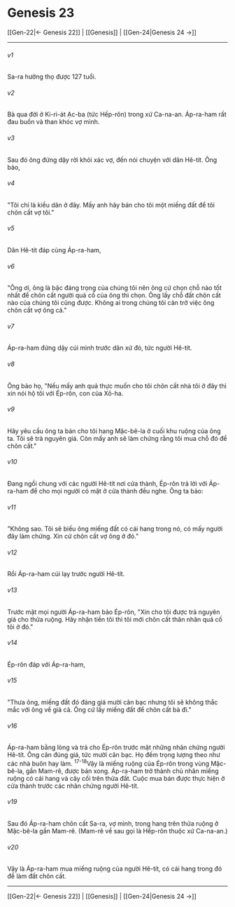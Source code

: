# Genesis 23

[[Gen-22|← Genesis 22]] | [[Genesis]] | [[Gen-24|Genesis 24 →]]
***



###### v1 
Sa-ra hưởng thọ được 127 tuổi. 

###### v2 
Bà qua đời ở Ki-ri-át Ạc-ba (tức Hếp-rôn) trong xứ Ca-na-an. Áp-ra-ham rất đau buồn và than khóc vợ mình. 

###### v3 
Sau đó ông đứng dậy rời khỏi xác vợ, đến nói chuyện với dân Hê-tít. Ông bảo, 

###### v4 
"Tôi chỉ là kiều dân ở đây. Mấy anh hãy bán cho tôi một miếng đất để tôi chôn cất vợ tôi." 

###### v5 
Dân Hê-tít đáp cùng Áp-ra-ham, 

###### v6 
"Ông ơi, ông là bậc đáng trọng của chúng tôi nên ông cứ chọn chỗ nào tốt nhất để chôn cất người quá cố của ông thì chọn. Ông lấy chỗ đất chôn cất nào của chúng tôi cũng được. Không ai trong chúng tôi cản trở việc ông chôn cất vợ ông cả." 

###### v7 
Áp-ra-ham đứng dậy cúi mình trước dân xứ đó, tức người Hê-tít. 

###### v8 
Ông bảo họ, "Nếu mấy anh quả thực muốn cho tôi chôn cất nhà tôi ở đây thì xin nói hộ tôi với Ép-rôn, con của Xô-ha. 

###### v9 
Hãy yêu cầu ông ta bán cho tôi hang Mặc-bê-la ở cuối khu ruộng của ông ta. Tôi sẽ trả nguyên giá. Còn mấy anh sẽ làm chứng rằng tôi mua chỗ đó để chôn cất." 

###### v10 
Đang ngồi chung với các người Hê-tít nơi cửa thành, Ép-rôn trả lời với Áp-ra-ham để cho mọi người có mặt ở cửa thành đều nghe. Ông ta bảo: 

###### v11 
"Không sao. Tôi sẽ biếu ông miếng đất có cái hang trong nó, có mấy người đây làm chứng. Xin cứ chôn cất vợ ông ở đó." 

###### v12 
Rồi Áp-ra-ham cúi lạy trước người Hê-tít. 

###### v13 
Trước mặt mọi người Áp-ra-ham bảo Ép-rôn, "Xin cho tôi được trả nguyên giá cho thửa ruộng. Hãy nhận tiền tôi thì tôi mới chôn cất thân nhân quá cố tôi ở đó." 

###### v14 
Ép-rôn đáp với Áp-ra-ham, 

###### v15 
"Thưa ông, miếng đất đó đáng giá mười cân bạc nhưng tôi sẽ không thắc mắc với ông về giá cả. Ông cứ lấy miếng đất để chôn cất bà đi." 

###### v16 
Áp-ra-ham bằng lòng và trả cho Ép-rôn trước mặt những nhân chứng người Hê-tít. Ông cân đúng giá, tức mười cân bạc. Họ đếm trọng lượng theo như các nhà buôn hay làm. <sup class="versenum">17-18</sup>Vậy là miếng ruộng của Ép-rôn trong vùng Mặc-bê-la, gần Mam-rê, được bán xong. Áp-ra-ham trở thành chủ nhân miếng ruộng có cái hang và cây cối trên thửa đất. Cuộc mua bán được thực hiện ở cửa thành trước các nhân chứng người Hê-tít. 

###### v19 
Sau đó Áp-ra-ham chôn cất Sa-ra, vợ mình, trong hang trên thửa ruộng ở Mặc-bê-la gần Mam-rê. (Mam-rê về sau gọi là Hếp-rôn thuộc xứ Ca-na-an.) 

###### v20 
Vậy là Áp-ra-ham mua miếng ruộng của người Hê-tít, có cái hang trong đó để làm đất chôn cất.

***
[[Gen-22|← Genesis 22]] | [[Genesis]] | [[Gen-24|Genesis 24 →]]
